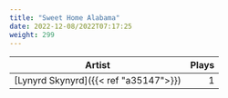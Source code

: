 ```yaml
---
title: "Sweet Home Alabama"
date: 2022-12-08/2022T07:17:25
weight: 299
---
```




 Artist | Plays 
----- | -----:
[Lynyrd Skynyrd]({{< ref "a35147">}}) | 1
